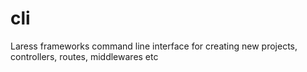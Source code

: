 # cli
Laress frameworks command line interface for creating new projects, controllers, routes, middlewares etc
